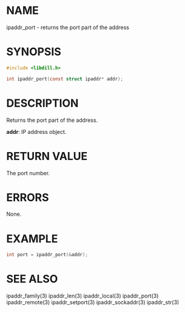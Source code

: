 # NAME

ipaddr_port - returns the port part of the address

# SYNOPSIS

```c
#include <libdill.h>

int ipaddr_port(const struct ipaddr* addr);
```

# DESCRIPTION

Returns the port part of the address.

**addr**: IP address object.

# RETURN VALUE

The port number.

# ERRORS

None.

# EXAMPLE

```c
int port = ipaddr_port(&addr);
```
# SEE ALSO

ipaddr_family(3) ipaddr_len(3) ipaddr_local(3) ipaddr_port(3) ipaddr_remote(3) ipaddr_setport(3) ipaddr_sockaddr(3) ipaddr_str(3) 
